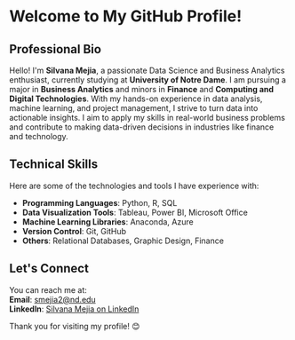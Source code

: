 # Welcome to My GitHub Profile!

## Professional Bio

Hello! I'm **Silvana Mejia**, a passionate Data Science and Business Analytics enthusiast, currently studying at **University of Notre Dame**. I am pursuing a major in **Business Analytics** and minors in **Finance** and **Computing and Digital Technologies**. With my hands-on experience in data analysis, machine learning, and project management, I strive to turn data into actionable insights. I aim to apply my skills in real-world business problems and contribute to making data-driven decisions in industries like finance and technology.

## Technical Skills

Here are some of the technologies and tools I have experience with:

- **Programming Languages**: Python, R, SQL
- **Data Visualization Tools**: Tableau, Power BI, Microsoft Office
- **Machine Learning Libraries**: Anaconda, Azure
- **Version Control**: Git, GitHub
- **Others**: Relational Databases, Graphic Design, Finance

## Let's Connect

You can reach me at:  
**Email**: smejia2@nd.edu  
**LinkedIn**: [Silvana Mejia on LinkedIn](https://www.linkedin.com/in/silvana-mejia-/)

Thank you for visiting my profile! 😊
